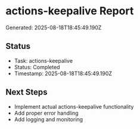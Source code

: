 # actions-keepalive Report

Generated: 2025-08-18T18:45:49.190Z

## Status
- Task: actions-keepalive
- Status: Completed
- Timestamp: 2025-08-18T18:45:49.190Z

## Next Steps
- Implement actual actions-keepalive functionality
- Add proper error handling
- Add logging and monitoring
